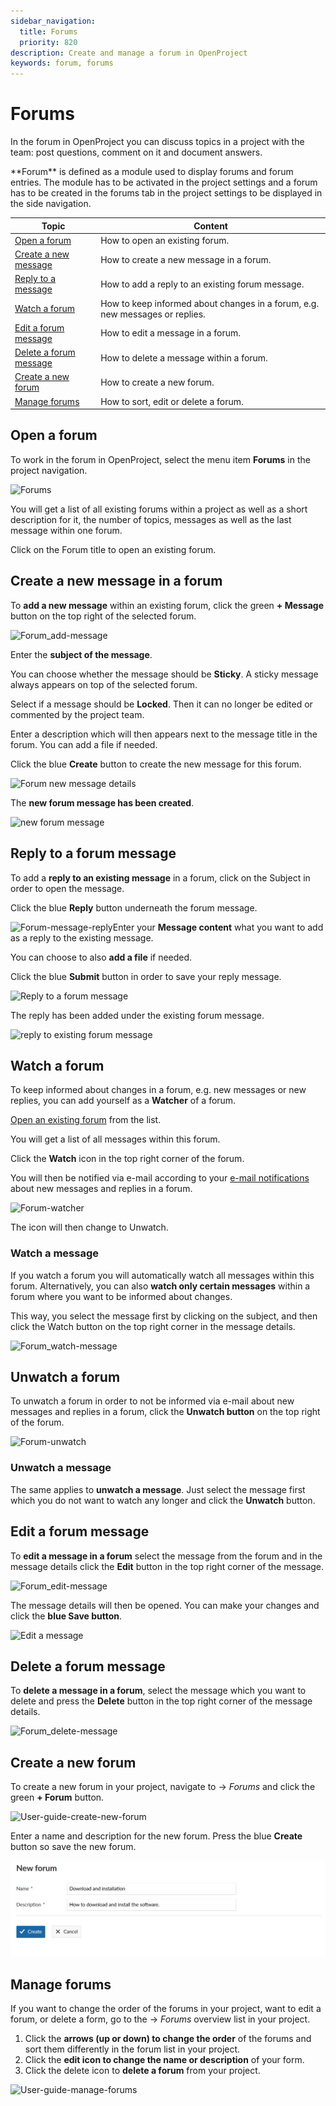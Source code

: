 ```yaml
---
sidebar_navigation:
  title: Forums
  priority: 820
description: Create and manage a forum in OpenProject
keywords: forum, forums
---
```


# Forums

In the forum in OpenProject you can discuss topics in a project with the team: post questions, comment on it and document answers.

<div class="glossary">
**Forum** is defined as a module used to display forums and forum entries. The module has to be activated in the project settings and a forum has to be created in the forums tab in the project settings to be displayed in the side navigation.
</div>

| Topic                                                    | Content                                                                      |
|----------------------------------------------------------|------------------------------------------------------------------------------|
| [Open a forum](#open-a-forum)                            | How to open an existing forum.                                               |
| [Create a new message](#create-a-new-message-in-a-forum) | How to create a new message in a forum.                                      |
| [Reply to a message](#reply-to-a-forum-message)          | How to add a reply to an existing forum message.                             |
| [Watch a forum](#watch-a-forum)                          | How to keep informed about changes in a forum, e.g. new messages or replies. |
| [Edit a forum message](#edit-a-forum-message)            | How to edit a message in a forum.                                            |
| [Delete a forum message](#delete-a-forum-message)        | How to delete a message within a forum.                                      |
| [Create a new forum](#create-a-new-forum)                | How to create a new forum.                                                   |
| [Manage forums](#manage-forums)                          | How to sort, edit or delete a forum.                                         |

## Open a forum

To work in the forum in OpenProject, select the menu item **Forums** in the project navigation.

![Forums](image-20191119100717879.png)

You will get a list of all existing forums within a project as well as a short description for it, the number of topics, messages as well as the last message within one forum.

Click on the Forum title to open an existing forum.

## Create a new message in a forum

To **add a new message** within an existing forum, click the green **+ Message** button on the top right of the selected forum.

![Forum_add-message](Forum_add-message.png)

Enter the **subject of the message**.

You can choose whether the message should be **Sticky**. A sticky message always appears on top of the selected forum.

Select if a message should be **Locked**. Then it can no longer be edited or commented by the project team.

Enter a description which will then appears next to the message title in the forum. You can add a file if needed.

Click the blue **Create** button to create the new message for this forum.

![Forum new message details](image-20191119102209845.png)

The **new forum message has been created**.

![new forum message](image-20191119103331490.png)

## Reply to a forum message

To add a **reply to an existing message** in a forum, click on the Subject in order to open the message.

Click the blue **Reply** button underneath the forum message.



![Forum-message-reply](Forum-message-reply.png)Enter your **Message content** what you want to add as a reply to the existing message.

You can choose to also **add a file** if needed.

Click the blue **Submit** button in order to save your reply message.

![Reply to a forum message](image-20191119105329892.png)

The reply has been added under the existing forum message.

![reply to existing forum message](image-20191119105630149.png)

## Watch a forum

To keep informed about changes in a forum, e.g. new messages or new replies, you can add yourself as a **Watcher** of a forum.

[Open an existing forum](#open-a-forum) from the list.

You will get a list of all messages within this forum.

Click the **Watch** icon in the top right corner of the forum.

You will then be notified via e-mail according to your [e-mail notifications](../../getting-started/my-account/#notifications-settings) about new messages and replies in a forum.

![Forum-watcher](Forum-watcher.png)

The icon will then change to Unwatch.

### Watch a message

If you watch a forum you will automatically watch all messages within this forum. Alternatively, you can also **watch only certain messages** within a forum where you want to be informed about changes.

This way, you select the message first by clicking on the subject, and then click the Watch button on the top right corner in the message details.

![Forum_watch-message](Forum_watch-message.png)

## Unwatch a forum

To unwatch a forum in order to not be informed via e-mail about new messages and replies in a forum, click the **Unwatch button** on the top right of the forum.

![Forum-unwatch](Forum-unwatch.png)

### Unwatch a message

The same applies to **unwatch a message**. Just select the message first which you do not want to watch any longer and click the **Unwatch** button.

## Edit a forum message

To **edit a message in a forum** select the message from the forum and in the message details click the **Edit** button in the top right corner of the message.

![Forum_edit-message](Forum_edit-message.png)

The message details will then be opened. You can make your changes  and click the **blue Save button**.

![Edit a message](image-20191119113940355.png)

## Delete a forum message

To **delete a message in a forum**, select the message which you want to delete and press the **Delete** button in the top right corner of the message details.

![Forum_delete-message](Forum_delete-message.png)

## Create a new forum

To create a new forum in your project, navigate to -> *Forums* and click the green **+ Forum** button.

![User-guide-create-new-forum](User-guide-create-new-forum.png)

Enter a name and description for the new forum. Press the blue **Create** button so save the new forum.

![create new forum](image-20200213093639380.png)

## Manage forums

If you want to change the order of the forums in your project, want to edit a forum, or delete a form, go to the -> *Forums* overview list in your project.

1. Click the **arrows (up or down) to change the order** of the forums and sort them differently in the forum list in your project.
2. Click the **edit icon to change the name or description** of your form.
3. Click the delete icon to **delete a forum** from your project.

![User-guide-manage-forums](User-guide-manage-forums.png)
